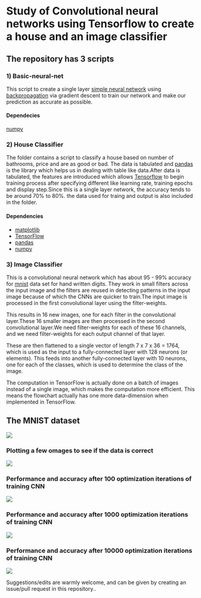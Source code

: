 # Study of Convolutional neural networks using Tensorflow to create a house and an image classifier 

## The repository has 3 scripts 


### 1) Basic-neural-net 
This script to create a single layer [simple neural network](http://computing.dcu.ie/~humphrys/Notes/Neural/single.neural.html) using [backpropagation](http://neuralnetworksanddeeplearning.com/chap2.html) via gradient descent to train our network and make our prediction as accurate as possible.
#### Dependecies 
[numpy](http://www.numpy.org/)
### 2) House Classifier 
The folder contains a script to classify a house based on number of bathrooms, price and are as good or bad. The data is tabulated and [pandas](http://pandas.pydata.org/) is the library which helps us in dealing with table like data.After data is tabulated, the features are introduced which allows [Tensorflow](https://www.tensorflow.org/) to begin training process after specifying different like learning rate, training epochs and display step.Since this is a single layer network, the accuracy tends to be around 70% to 80%. the data used for traing and output is also included in the folder. 

#### Dependencies 
- [matplotlib](https://matplotlib.org/)
- [TensorFlow](https://www.tensorflow.org/)
- [pandas](http://pandas.pydata.org/)
- [numpy](http://www.numpy.org/)

### 3) Image Classifier

This is a convolutional neural network which has about 95 - 99% accuracy for [mnist](https://www.tensorflow.org/get_started/mnist/beginners) data set for hand written digits. They work in small filters across the input image and the filters are reused in detecting patterns in the input image because of which the CNNs are quicker to train.The input image is processed in the first convolutional layer using the filter-weights. 

This results in 16 new images, one for each filter in the convolutional layer.These 16 smaller images are then processed in the second convolutional layer.We need filter-weights for each of these 16 channels, and we need filter-weights for each output channel of that layer. 

These are then flattened to a single vector of length 7 x 7 x 36 = 1764, which is used as the input to a fully-connected layer with 128 neurons (or elements). This feeds into another fully-connected layer with 10 neurons, one for each of the classes, which is used to determine the class of the image.

The computation in TensorFlow is actually done on a batch of images instead of a single image, which makes the computation more efficient. This means the flowchart actually has one more data-dimension when implemented in TensorFlow.

## The MNIST dataset

![](http://i.imgur.com/TaJkAHl.png)

### Plotting a few omages to see if the data is correct

![](http://i.imgur.com/FqiAFsN.png?1)

### Performance and accuracy after 100 optimization iterations of training CNN

![](http://i.imgur.com/4HSBgln.png?1)

### Performance and accuracy after 1000 optimization iterations of training CNN

![](http://i.imgur.com/PCATzau.png?1)

### Performance and accuracy after 10000 optimization iterations of training CNN

![](http://i.imgur.com/W16XnRx.png?1)

Suggestions/edits are warmly welcome, and can be given by creating an issue/pull request in this repository..
